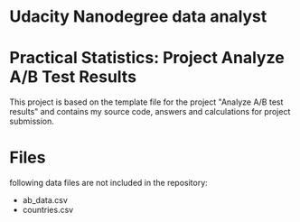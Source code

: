 # Udacity Nanodegree data analyst

# Practical Statistics: Project Analyze A/B Test Results
This project is based on the template file for the project "Analyze A/B test results" and contains my source code, answers and calculations for project submission.

# Files
following data files are not included in the repository:
- ab_data.csv
- countries.csv
